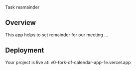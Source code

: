 Task reamainder


## Overview

This app helps to set remainder for our meeting ...

## Deployment

Your project is live at: v0-fork-of-calendar-app-1e.vercel.app


